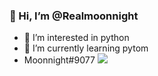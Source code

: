 ### 👋 Hi, I’m @Realmoonnight
- 👀 I’m interested in python
- 🌱 I’m currently learning pytom 
- Moonnight#9077
 ![](https://dcbadge.vercel.app/api/shield/757615749878644804?style=flat&compact=true)
<!--
Realmoonnight/Realmoonnight is a ✨ special ✨ repository because its `README.md` (this file) appears on your GitHub profile.
You can click the Preview link to take a look at your changes.
--->
